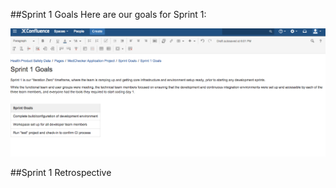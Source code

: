 ##Sprint 1 Goals
Here are our goals for Sprint 1:

![Sprint 1 Goals](https://github.com/IBCDBS/medchecker/blob/master/agile_project_docs/assets/Sprint_1_Goals.png)

##Sprint 1 Retrospective